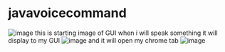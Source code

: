 # javavoicecommand

![image](https://github.com/nilesh2630/javavoicecommand/assets/97802199/7d64635f-f913-4a3d-92b0-49e4483301ef)
this is starting image of GUI
when i will speak something it will display to my GUI
![image](https://github.com/nilesh2630/javavoicecommand/assets/97802199/d20b7716-8111-432b-bf35-ae2eff7a1cca)
and it will open my chrome tab
![image](https://github.com/nilesh2630/javavoicecommand/assets/97802199/eedf0a6c-0b1b-46b2-bc95-49ed8caa3ca9)
